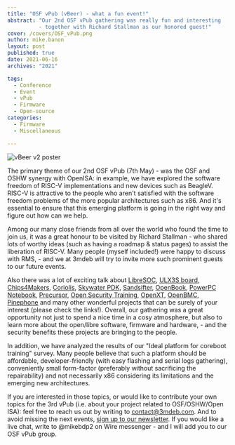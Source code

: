 ```yaml
---
title: "OSF vPub (vBeer) - what a fun event!"
abstract: "Our 2nd OSF vPub gathering was really fun and interesting
          - together with Richard Stallman as our honored guest!"
cover: /covers/OSF_vPub.png
author: mike.banon
layout: post
published: true
date: 2021-06-16
archives: "2021"

tags:
  - Conference
  - Event
  - vPub
  - Firmware
  - Open-source
categories:
  - Firmware
  - Miscellaneous

---
```


![vBeer v2 poster](/img/vbeer_v2_poster.png)

The primary theme of our 2nd OSF vPub (7th May) - was the OSF and OSHW synergy
with OpenISA: in example, we have explored the software freedom of RISC-V
implementations and new devices such as BeagleV. RISC-V is attractive to the
people who aren't satisfied with the software freedom problems of the more
popular architectures such as x86. And it's essential to ensure that this
emerging platform is going in the right way and figure out how can we help.

Among our many close friends from all over the world who found the time to join
us, it was a great honour to be visited by Richard Stallman - who shared lots of
worthy ideas (such as having a roadmap & status pages) to assist the liberation
of RISC-V. Many people (myself included!) were happy to discuss with RMS, - and
we at 3mdeb will try to invite more such prominent guests to our future events.

Also there was a lot of exciting talk about [LibreSOC][1], [ULX3S board][2], [Chips4Makers][3],
[Coriolis][4], [Skywater PDK][5], [Sandsifter][6], [OpenBook][7], [PowerPC Notebook][8], [Precursor][9],
[Open Security Training][10], [OpenXT][11], [OpenBMC][12], [Pinephone][13] and many other wonderful
projects that can be surely of your interest (please check the links!). Overall,
our gathering was a great opportunity not just to spend a nice time in a cosy
atmosphere, but also to learn more about the open/libre software, firmware and
hardware, - and the security benefits these projects are bringing to the people.

In addition, we have analyzed the results of our "Ideal platform for coreboot
training" survey. Many people believe that such a platform should be affordable,
developer-friendly (with easy flashing and serial logs gathering), conveniently
small form-factor (preferably without sacrificing the repairability) and not
necessarily x86 considering its limitations and the emerging new architectures.

If you are interested in those topics, or would like to contribute your own
topics for the 3rd vPub (i.e. about your project related to OSF/OSHW/Open ISA):
feel free to reach us out by writing to <contact@3mdeb.com>. And to avoid missing
the next events, [sign up to our newsletter][14]. If you would like a live chat,
write to @mikebdp2 on Wire messenger - and I will add you to our OSF vPub group.

 [1]: https://libre-soc.org/
 [2]: https://www.crowdsupply.com/radiona/ulx3s
 [3]: https://chips4makers.io/
 [4]: http://coriolis.lip6.fr/
 [5]: https://github.com/google/skywater-pdk
 [6]: https://github.com/Battelle/sandsifter
 [7]: https://openbook.net/
 [8]: https://www.powerpc-notebook.org/
 [9]: https://www.crowdsupply.com/sutajio-kosagi/precursor 
 [10]: https://www.opensecuritytraining.info/
 [11]: https://openxt.org/
 [12]: https://github.com/openbmc/openbmc
 [13]: https://www.pine64.org/pinephone/
 [14]: https://newsletter.3mdeb.com/subscription/PW6XnCeK6
